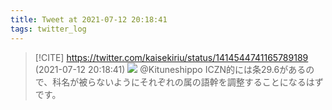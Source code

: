 ```yaml
---
title: Tweet at 2021-07-12 20:18:41
tags: twitter_log
---
```


> [!CITE] https://twitter.com/kaisekiriu/status/1414544741165789189 (2021-07-12 20:18:41)
> ![](https://twitter.com/kaisekiriu/status/1414544741165789189)
> @Kituneshippo ICZN的には条29.6があるので、科名が被らないようにそれぞれの属の語幹を調整することになるはずです。
